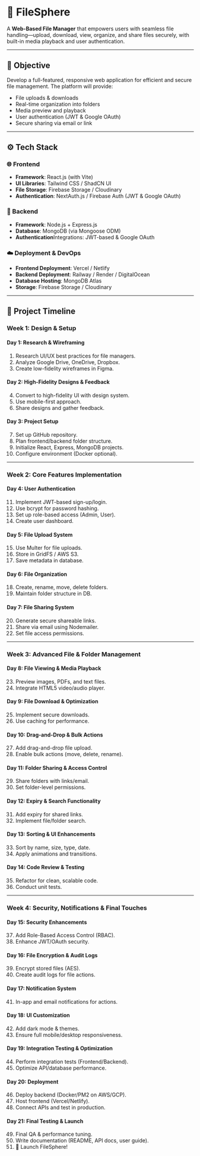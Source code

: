 # 📁 FileSphere

A **Web-Based File Manager** that empowers users with seamless file handling—upload, download, view, organize, and share files securely, with built-in media playback and user authentication.

---

## 🚀 Objective

Develop a full-featured, responsive web application for efficient and secure file management. The platform will provide:

- File uploads & downloads  
- Real-time organization into folders  
- Media preview and playback  
- User authentication (JWT & Google OAuth)  
- Secure sharing via email or link  

---

## ⚙️ Tech Stack

### 🌐 Frontend
- **Framework**: React.js (with Vite)
- **UI Libraries**: Tailwind CSS / ShadCN UI
- **File Storage**: Firebase Storage / Cloudinary
- **Authentication**: NextAuth.js / Firebase Auth (JWT & Google OAuth)

### 🔧 Backend
- **Framework**: Node.js + Express.js
- **Database**: MongoDB (via Mongoose ODM)
- **Authentication**Integrations: JWT-based & Google OAuth

### ☁️ Deployment & DevOps
- **Frontend Deployment**: Vercel / Netlify
- **Backend Deployment**: Railway / Render / DigitalOcean
- **Database Hosting**: MongoDB Atlas
- **Storage**: Firebase Storage / Cloudinary

---

## 📅 Project Timeline

### Week 1: Design & Setup

#### Day 1: Research & Wireframing
1. Research UI/UX best practices for file managers.
2. Analyze Google Drive, OneDrive, Dropbox.
3. Create low-fidelity wireframes in Figma.

#### Day 2: High-Fidelity Designs & Feedback
4. Convert to high-fidelity UI with design system.
5. Use mobile-first approach.
6. Share designs and gather feedback.

#### Day 3: Project Setup
7. Set up GitHub repository.
8. Plan frontend/backend folder structure.
9. Initialize React, Express, MongoDB projects.
10. Configure environment (Docker optional).

---

### Week 2: Core Features Implementation

#### Day 4: User Authentication
11. Implement JWT-based sign-up/login.
12. Use bcrypt for password hashing.
13. Set up role-based access (Admin, User).
14. Create user dashboard.

#### Day 5: File Upload System
15. Use Multer for file uploads.
16. Store in GridFS / AWS S3.
17. Save metadata in database.

#### Day 6: File Organization
18. Create, rename, move, delete folders.
19. Maintain folder structure in DB.

#### Day 7: File Sharing System
20. Generate secure shareable links.
21. Share via email using Nodemailer.
22. Set file access permissions.

---

### Week 3: Advanced File & Folder Management

#### Day 8: File Viewing & Media Playback
23. Preview images, PDFs, and text files.
24. Integrate HTML5 video/audio player.

#### Day 9: File Download & Optimization
25. Implement secure downloads.
26. Use caching for performance.

#### Day 10: Drag-and-Drop & Bulk Actions
27. Add drag-and-drop file upload.
28. Enable bulk actions (move, delete, rename).

#### Day 11: Folder Sharing & Access Control
29. Share folders with links/email.
30. Set folder-level permissions.

#### Day 12: Expiry & Search Functionality
31. Add expiry for shared links.
32. Implement file/folder search.

#### Day 13: Sorting & UI Enhancements
33. Sort by name, size, type, date.
34. Apply animations and transitions.

#### Day 14: Code Review & Testing
35. Refactor for clean, scalable code.
36. Conduct unit tests.

---

### Week 4: Security, Notifications & Final Touches

#### Day 15: Security Enhancements
37. Add Role-Based Access Control (RBAC).
38. Enhance JWT/OAuth security.

#### Day 16: File Encryption & Audit Logs
39. Encrypt stored files (AES).
40. Create audit logs for file actions.

#### Day 17: Notification System
41. In-app and email notifications for actions.

#### Day 18: UI Customization
42. Add dark mode & themes.
43. Ensure full mobile/desktop responsiveness.

#### Day 19: Integration Testing & Optimization
44. Perform integration tests (Frontend/Backend).
45. Optimize API/database performance.

#### Day 20: Deployment
46. Deploy backend (Docker/PM2 on AWS/GCP).
47. Host frontend (Vercel/Netlify).
48. Connect APIs and test in production.

#### Day 21: Final Testing & Launch
49. Final QA & performance tuning.
50. Write documentation (README, API docs, user guide).
51. 🚀 Launch FileSphere!



